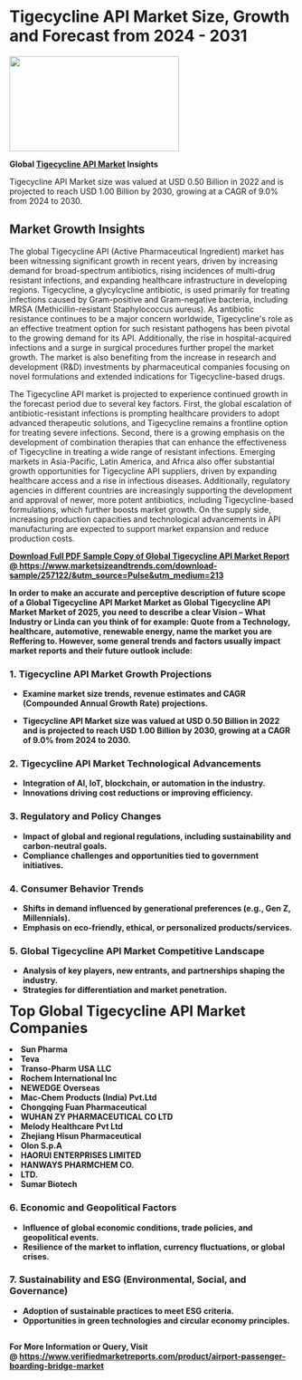 <H1>Tigecycline API Market Size, Growth and Forecast from 2024 - 2031</H1><img class="aligncenter size-medium wp-image-584254" src="https://thirdeyenews.in/wp-content/uploads/2024/09/Global-Market-Research-300x168.jpeg" alt="" width="300" height="168" /><p><strong>Global&nbsp;<a href="https://www.marketsizeandtrends.com/download-sample/257122/&amp;utm_source=Pulse&amp;utm_medium=213">Tigecycline API Market</a> Insights</strong></p><p>Tigecycline API Market size was valued at USD 0.50 Billion in 2022 and is projected to reach USD 1.00 Billion by 2030, growing at a CAGR of 9.0% from 2024 to 2030.</p><p><h2>Market Growth Insights</h2> <p>The global Tigecycline API (Active Pharmaceutical Ingredient) market has been witnessing significant growth in recent years, driven by increasing demand for broad-spectrum antibiotics, rising incidences of multi-drug resistant infections, and expanding healthcare infrastructure in developing regions. Tigecycline, a glycylcycline antibiotic, is used primarily for treating infections caused by Gram-positive and Gram-negative bacteria, including MRSA (Methicillin-resistant Staphylococcus aureus). As antibiotic resistance continues to be a major concern worldwide, Tigecycline's role as an effective treatment option for such resistant pathogens has been pivotal to the growing demand for its API. Additionally, the rise in hospital-acquired infections and a surge in surgical procedures further propel the market growth. The market is also benefiting from the increase in research and development (R&D) investments by pharmaceutical companies focusing on novel formulations and extended indications for Tigecycline-based drugs.</p> <p><strong><a href="#"></a></strong></p> <p>The Tigecycline API market is projected to experience continued growth in the forecast period due to several key factors. First, the global escalation of antibiotic-resistant infections is prompting healthcare providers to adopt advanced therapeutic solutions, and Tigecycline remains a frontline option for treating severe infections. Second, there is a growing emphasis on the development of combination therapies that can enhance the effectiveness of Tigecycline in treating a wide range of resistant infections. Emerging markets in Asia-Pacific, Latin America, and Africa also offer substantial growth opportunities for Tigecycline API suppliers, driven by expanding healthcare access and a rise in infectious diseases. Additionally, regulatory agencies in different countries are increasingly supporting the development and approval of newer, more potent antibiotics, including Tigecycline-based formulations, which further boosts market growth. On the supply side, increasing production capacities and technological advancements in API manufacturing are expected to support market expansion and reduce production costs.</p> <p><strong><a href="#"></p><p><span class=""><strong>Download Full PDF Sample Copy of Global Tigecycline API Market Report</strong> @ <a href="https://www.marketsizeandtrends.com/download-sample/257122/&amp;utm_source=Pulse&amp;utm_medium=213" target="_blank">https://www.marketsizeandtrends.com/download-sample/257122/&amp;utm_source=Pulse&amp;utm_medium=213</a></span></p><p>In order to make an accurate and perceptive description of future scope of a Global&nbsp;Tigecycline API Market Market as Global&nbsp;Tigecycline API Market Market of 2025, you need to describe a clear Vision &ndash; What Industry or Linda can you think of for example: Quote from a Technology, healthcare, automotive, renewable energy, name the market you are Reffering to. However, some general trends and factors usually impact market reports and their future outlook include:</p><h3>1.&nbsp;<strong>Tigecycline API Market Growth Projections</strong></h3><ul><li>Examine market size trends, revenue estimates and CAGR (Compounded Annual Growth Rate) projections.</li><li><p>Tigecycline API Market size was valued at USD 0.50 Billion in 2022 and is projected to reach USD 1.00 Billion by 2030, growing at a CAGR of 9.0% from 2024 to 2030.</p></li></ul><h3>2.&nbsp;<strong>Tigecycline API Market Technological Advancements</strong></h3><ul><li>Integration of AI, IoT, blockchain, or automation in the industry.</li><li>Innovations driving cost reductions or improving efficiency.</li></ul><h3>3.&nbsp;<strong>Regulatory and Policy Changes</strong></h3><ul><li>Impact of global and regional regulations, including sustainability and carbon-neutral goals.</li><li>Compliance challenges and opportunities tied to government initiatives.</li></ul><h3>4.&nbsp;<strong>Consumer Behavior Trends</strong></h3><ul><li>Shifts in demand influenced by generational preferences (e.g., Gen Z, Millennials).</li><li>Emphasis on eco-friendly, ethical, or personalized products/services.</li></ul><h3>5.&nbsp;<strong>Global Tigecycline API Market Competitive Landscape</strong></h3><ul><li>Analysis of key players, new entrants, and partnerships shaping the industry.</li><li>Strategies for differentiation and market penetration.</li></ul><p data-pm-slice="1 1 []"><span style="color: inherit; font-family: inherit; font-size: 25px;">Top Global Tigecycline API Market Companies</span></p><div class="" data-test-id=""><p><li>Sun Pharma</li><li> Teva</li><li> Transo-Pharm USA LLC</li><li> Rochem International Inc</li><li> NEWEDGE Overseas</li><li> Mac-Chem Products (India) Pvt.Ltd</li><li> Chongqing Fuan Pharmaceutical</li><li> WUHAN ZY PHARMACEUTICAL CO LTD</li><li> Melody Healthcare Pvt Ltd</li><li> Zhejiang Hisun Pharmaceutical</li><li> Olon S.p.A</li><li> HAORUI ENTERPRISES LIMITED</li><li> HANWAYS PHARMCHEM CO.</li><li> LTD.</li><li> Sumar Biotech</li></p></div><h3>6.&nbsp;<strong>Economic and Geopolitical Factors</strong></h3><ul><li>Influence of global economic conditions, trade policies, and geopolitical events.</li><li>Resilience of the market to inflation, currency fluctuations, or global crises.</li></ul><h3>7.&nbsp;<strong>Sustainability and ESG (Environmental, Social, and Governance)</strong></h3><ul><li>Adoption of sustainable practices to meet ESG criteria.</li><li>Opportunities in green technologies and circular economy principles.</li></ul><h2><strong style="font-size: 14px;">For More Information or Query, Visit @&nbsp;</strong><a style="background-color: #ffffff; font-size: 14px;" href="https://www.marketsizeandtrends.com/report/tigecycline-api-market/" target="_blank">https://www.verifiedmarketreports.com/product/airport-passenger-boarding-bridge-market</a></h2>
